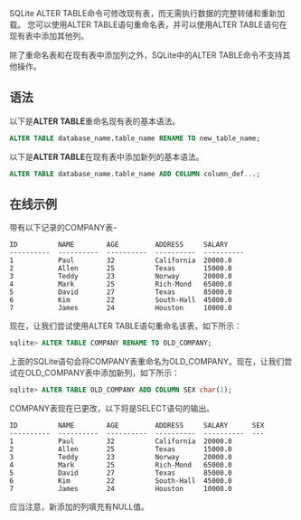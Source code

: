 <font style="color:rgb(51, 51, 51);">SQLite ALTER TABLE命令可修改现有表，而无需执行数据的完整转储和重新加载。 您可以使用ALTER TABLE语句重命名表，并可以使用ALTER TABLE语句在现有表中添加其他列。</font>

<font style="color:rgb(51, 51, 51);">除了重命名表和在现有表中添加列之外，SQLite中的ALTER TABLE命令不支持其他操作。</font>

## <font style="color:rgb(51, 51, 51);">语法</font>
<font style="color:rgb(51, 51, 51);">以下是</font>**<font style="color:rgb(51, 51, 51);">ALTER TABLE</font>**<font style="color:rgb(51, 51, 51);">重命名现有表的基本语法。</font>

```sql
ALTER TABLE database_name.table_name RENAME TO new_table_name;
```

<font style="color:rgb(51, 51, 51);">以下是</font>**<font style="color:rgb(51, 51, 51);">ALTER TABLE</font>**<font style="color:rgb(51, 51, 51);">在现有表中添加新列的基本语法。</font>

```sql
ALTER TABLE database_name.table_name ADD COLUMN column_def...;
```

## <font style="color:rgb(51, 51, 51);">在线示例</font>
<font style="color:rgb(51, 51, 51);">带有以下记录的COMPANY表-</font>

```plain
ID          NAME        AGE         ADDRESS     SALARY
----------  ----------  ----------  ----------  ----------
1           Paul        32          California  20000.0
2           Allen       25          Texas       15000.0
3           Teddy       23          Norway      20000.0
4           Mark        25          Rich-Mond   65000.0
5           David       27          Texas       85000.0
6           Kim         22          South-Hall  45000.0
7           James       24          Houston     10000.0
```

<font style="color:rgb(51, 51, 51);">现在，让我们尝试使用ALTER TABLE语句重命名该表，如下所示：</font>

```sql
sqlite> ALTER TABLE COMPANY RENAME TO OLD_COMPANY;
```

<font style="color:rgb(51, 51, 51);">上面的SQLite语句会将COMPANY表重命名为OLD_COMPANY。现在，让我们尝试在OLD_COMPANY表中添加新列，如下所示：</font>

```sql
sqlite> ALTER TABLE OLD_COMPANY ADD COLUMN SEX char(1);
```

<font style="color:rgb(51, 51, 51);">COMPANY表现在已更改，以下将是SELECT语句的输出。</font>

```plain
ID          NAME        AGE         ADDRESS     SALARY      SEX
----------  ----------  ----------  ----------  ----------  ---
1           Paul        32          California  20000.0
2           Allen       25          Texas       15000.0
3           Teddy       23          Norway      20000.0
4           Mark        25          Rich-Mond   65000.0
5           David       27          Texas       85000.0
6           Kim         22          South-Hall  45000.0
7           James       24          Houston     10000.0
```

<font style="color:rgb(51, 51, 51);">应当注意，新添加的列填充有NULL值。</font>

